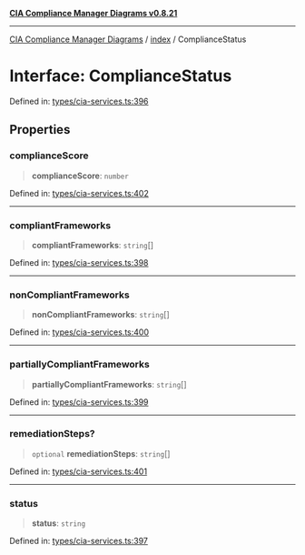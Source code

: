 [**CIA Compliance Manager Diagrams v0.8.21**](../../README.md)

***

[CIA Compliance Manager Diagrams](../../modules.md) / [index](../README.md) / ComplianceStatus

# Interface: ComplianceStatus

Defined in: [types/cia-services.ts:396](https://github.com/Hack23/cia-compliance-manager/blob/689e67e40bb6afe811128d672a0d7dd5fcbdaea5/src/types/cia-services.ts#L396)

## Properties

### complianceScore

> **complianceScore**: `number`

Defined in: [types/cia-services.ts:402](https://github.com/Hack23/cia-compliance-manager/blob/689e67e40bb6afe811128d672a0d7dd5fcbdaea5/src/types/cia-services.ts#L402)

***

### compliantFrameworks

> **compliantFrameworks**: `string`[]

Defined in: [types/cia-services.ts:398](https://github.com/Hack23/cia-compliance-manager/blob/689e67e40bb6afe811128d672a0d7dd5fcbdaea5/src/types/cia-services.ts#L398)

***

### nonCompliantFrameworks

> **nonCompliantFrameworks**: `string`[]

Defined in: [types/cia-services.ts:400](https://github.com/Hack23/cia-compliance-manager/blob/689e67e40bb6afe811128d672a0d7dd5fcbdaea5/src/types/cia-services.ts#L400)

***

### partiallyCompliantFrameworks

> **partiallyCompliantFrameworks**: `string`[]

Defined in: [types/cia-services.ts:399](https://github.com/Hack23/cia-compliance-manager/blob/689e67e40bb6afe811128d672a0d7dd5fcbdaea5/src/types/cia-services.ts#L399)

***

### remediationSteps?

> `optional` **remediationSteps**: `string`[]

Defined in: [types/cia-services.ts:401](https://github.com/Hack23/cia-compliance-manager/blob/689e67e40bb6afe811128d672a0d7dd5fcbdaea5/src/types/cia-services.ts#L401)

***

### status

> **status**: `string`

Defined in: [types/cia-services.ts:397](https://github.com/Hack23/cia-compliance-manager/blob/689e67e40bb6afe811128d672a0d7dd5fcbdaea5/src/types/cia-services.ts#L397)
